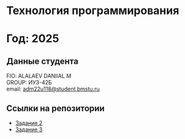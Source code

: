 # Технология программирования
# Год: 2025

## Данные студента

FIO: ALALAEV DANIIAL M  
GROUP: ИУЗ-42Б  
email: adm22u118@student.bmstu.ru  

## Ссылки на репозитории

- [Задание 2](https://github.com/vesmoymir/task2)  
- [Задание 3](https://github.com/vesmoymir/task3)

